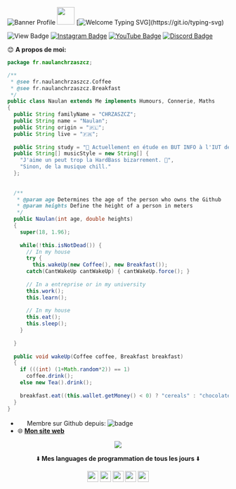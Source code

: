 ![Banner Profile](https://eapi.pcloud.com/getpubthumb?code=XZmubJZO3RLKrQ4bwSiOupYtRg78SzGx3N7&linkpassword=undefined&size=1918x378&crop=0&type=auto)
<img src="https://c.tenor.com/nebZyl8oN7IAAAAj/wave-hello.gif" width="40" height="40"> 
[![Welcome Typing SVG](https://readme-typing-svg.herokuapp.com?color=%2336BCF7&lines=Bienvenue+sur+mon+Github+!)](https://git.io/typing-svg)

![View Badge](https://gitwar.herokuapp.com/badge?username=NaulaN&color=blueviolet)
[![Instagram Badge](https://img.shields.io/badge/-Instagram-e4405f?style=flat-square&logo=Instagram&logoColor=white)](https://www.instagram.com/naulan.chrzaszcz/) [![YouTube Badge](https://img.shields.io/badge/-Youtube-911010?style=flat-square&logo=Youtube&logoColor=red)](https://www.youtube.com/channel/UCbl4AHVket_DNhBzQG56f7w) 
[![Discord Badge](https://img.shields.io/badge/-Discord-7e60bf?style=flat-square&logo=Discord&logoColor=purple)](https://discord.gg/yEvBg8CPaM)

😊 **A propos de moi:**
````java
package fr.naulanchrzaszcz;

/**
 * @see fr.naulanchrzaszcz.Coffee
 * @see fr.naulanchrzaszcz.Breakfast
 */
public class Naulan extends Me implements Humours, Connerie, Maths
{
  public String familyName = "CHRZASZCZ";
  public String name = "Naulan";
  public String origin = "🇵🇱";
  public String live = "🇫🇷";
  
  public String study = "💼 Actuellement en étude en BUT INFO à l'IUT de Montreuil."
  public String[] musicStyle = new String[] {
    "J'aime un peut trop la HardBass bizarrement. 👀", 
    "Sinon, de la musique chill."
  };
  
  
  /**
   * @param age Determines the age of the person who owns the Github
   * @param heights Define the height of a person in meters
   */
  public Naulan(int age, double heights) 
  {
    super(18, 1.96);
    
    while(!this.isNotDead()) {
      // In my house
      try {
        this.wakeUp(new Coffee(), new Breakfast());
      catch(CantWakeUp cantWakeUp) { cantWakeUp.force(); }
      
      // In a entreprise or in my university
      this.work();
      this.learn();
      
      // In my house
      this.eat();
      this.sleep();
    }
    
  }
  
  public void wakeUp(Coffee coffee, Breakfast breakfast) 
  {
    if (((int) (1+Math.random*2)) == 1)
      coffee.drink();
    else new Tea().drink();
    
    breakfast.eat((this.wallet.getMoney() < 0) ? "cereals" : "chocolate bread");
  }
}
````
- <img src="https://upload.wikimedia.org/wikipedia/commons/9/91/Octicons-mark-github.svg" width="17" height="17"> Membre sur Github depuis: ![badge](https://badges.pufler.dev/years/NaulaN)
- 🌐 __[Mon site web](https://www.chrz-development.fr)__

<p align="center"><img src="https://github-readme-stats.vercel.app/api/top-langs/?username=NaulaN&layout=compact&count_private=true&theme=gruvbox)](https://github.com/anuraghazra/github-readme-stats"></p>
  
<p align="center">⬇️ <b>Mes languages de programmation de tous les jours</b> ⬇️</p>

<p align="center"><code><img src="https://developer.asustor.com/uploadIcons/0020_999_1596443479_JAVA.png" width="25" height="25"></code>
<code><img src="https://upload.wikimedia.org/wikipedia/commons/thumb/c/c3/Python-logo-notext.svg/1200px-Python-logo-notext.svg.png" width="25" height="25"></code>
<code><img src="https://upload.wikimedia.org/wikipedia/commons/thumb/6/61/HTML5_logo_and_wordmark.svg/512px-HTML5_logo_and_wordmark.svg.png" width="25" height="25"></code>
<code><img src="https://upload.wikimedia.org/wikipedia/commons/d/d5/CSS3_logo_and_wordmark.svg" width="25" height="25"></code>
<code><img src="https://upload.wikimedia.org/wikipedia/commons/9/99/Unofficial_JavaScript_logo_2.svg" width="25" height="25"></code>
</p>
